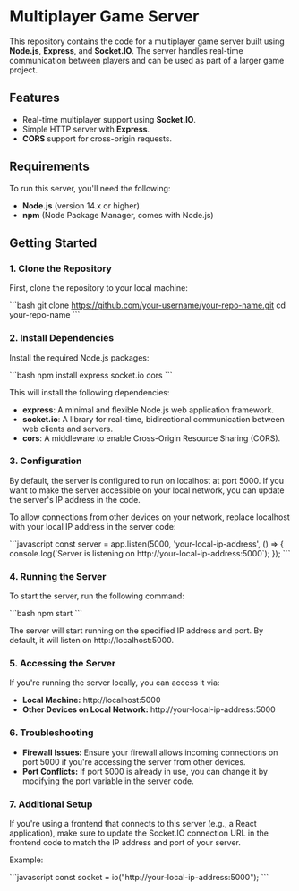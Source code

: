 
# **Multiplayer Game Server**

This repository contains the code for a multiplayer game server built using **Node.js**, **Express**, and **Socket.IO**. The server handles real-time communication between players and can be used as part of a larger game project.

## **Features**

- Real-time multiplayer support using **Socket.IO**.
- Simple HTTP server with **Express**.
- **CORS** support for cross-origin requests.

## **Requirements**

To run this server, you'll need the following:

- **Node.js** (version 14.x or higher)
- **npm** (Node Package Manager, comes with Node.js)

## **Getting Started**

### **1. Clone the Repository**

First, clone the repository to your local machine:

\`\`\`bash
git clone https://github.com/your-username/your-repo-name.git
cd your-repo-name
\`\`\`

### **2. Install Dependencies**

Install the required Node.js packages:

\`\`\`bash
npm install express socket.io cors
\`\`\`

This will install the following dependencies:

- **express**: A minimal and flexible Node.js web application framework.
- **socket.io**: A library for real-time, bidirectional communication between web clients and servers.
- **cors**: A middleware to enable Cross-Origin Resource Sharing (CORS).

### **3. Configuration**

By default, the server is configured to run on localhost at port 5000. If you want to make the server accessible on your local network, you can update the server's IP address in the code.

To allow connections from other devices on your network, replace localhost with your local IP address in the server code:

\`\`\`javascript
const server = app.listen(5000, 'your-local-ip-address', () => {
  console.log(\`Server is listening on http://your-local-ip-address:5000\`);
});
\`\`\`

### **4. Running the Server**

To start the server, run the following command:

\`\`\`bash
npm start
\`\`\`

The server will start running on the specified IP address and port. By default, it will listen on http://localhost:5000.

### **5. Accessing the Server**

If you're running the server locally, you can access it via:

- **Local Machine:** http://localhost:5000
- **Other Devices on Local Network:** http://your-local-ip-address:5000

### **6. Troubleshooting**

- **Firewall Issues:** Ensure your firewall allows incoming connections on port 5000 if you're accessing the server from other devices.
- **Port Conflicts:** If port 5000 is already in use, you can change it by modifying the port variable in the server code.

### **7. Additional Setup**

If you're using a frontend that connects to this server (e.g., a React application), make sure to update the Socket.IO connection URL in the frontend code to match the IP address and port of your server.

Example:

\`\`\`javascript
const socket = io("http://your-local-ip-address:5000");
\`\`\`
